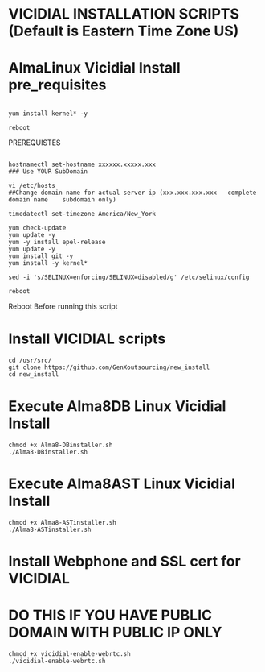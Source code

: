 # VICIDIAL INSTALLATION SCRIPTS (Default is Eastern Time Zone US)
# AlmaLinux Vicidial Install pre_requisites 

```

yum install kernel* -y    

reboot

````
PREREQUISTES

```

hostnamectl set-hostname xxxxxx.xxxxx.xxx
### Use YOUR SubDomain

vi /etc/hosts
##Change domain name for actual server ip (xxx.xxx.xxx.xxx   complete domain name    subdomain only)

timedatectl set-timezone America/New_York

yum check-update
yum update -y
yum -y install epel-release
yum update -y
yum install git -y
yum install -y kernel*

sed -i 's/SELINUX=enforcing/SELINUX=disabled/g' /etc/selinux/config    

reboot

````
  Reboot Before running this script

# Install VICIDIAL scripts

```
cd /usr/src/
git clone https://github.com/GenXoutsourcing/new_install
cd new_install
```

# Execute Alma8DB Linux Vicidial Install
```
chmod +x Alma8-DBinstaller.sh
./Alma8-DBinstaller.sh
```

# Execute Alma8AST Linux Vicidial Install
```
chmod +x Alma8-ASTinstaller.sh
./Alma8-ASTinstaller.sh
```

# Install Webphone and SSL cert for VICIDIAL
# DO THIS IF YOU HAVE PUBLIC DOMAIN WITH PUBLIC IP ONLY

```
chmod +x vicidial-enable-webrtc.sh
./vicidial-enable-webrtc.sh
```
